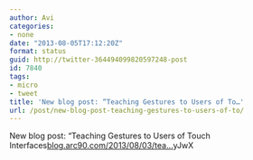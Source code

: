 ```yaml
---
author: Avi
categories:
- none
date: "2013-08-05T17:12:20Z"
format: status
guid: http://twitter-364494099820597248-post
id: 7840
tags:
- micro
- tweet
title: 'New blog post: “Teaching Gestures to Users of To…'
url: /post/new-blog-post-teaching-gestures-to-users-of-to/
---
```

New blog post: “Teaching Gestures to Users of Touch Interfaces[blog.arc90.com/2013/08/03/tea…](http://blog.arc90.com/2013/08/03/teaching-gestures-to-users-of-touch-interfaces/)yJwX